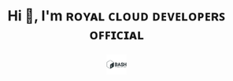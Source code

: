 

<h1 align="center">Hi 👋, I'm ʀᴏʏᴀʟ ᴄʟᴏᴜᴅ ᴅᴇᴠᴇʟᴏᴘᴇʀꜱ ᴏꜰꜰɪᴄɪᴀʟ</h1>

<h3 align="center"><img src="https://raw.githubusercontent.com/github/explore/5c058a388828bb5fde0bcafd4bc867b5bb3f26f3/topics/bash/bash.png" alt="bash" width="40" height="40"/> 
